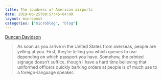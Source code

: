 ```yaml
---
title: The loudness of American airports
date: 2019-06-25T09:57:45-04:00
layout: micropost
categories: ["microblog", "blog"]
---
```


[Duncan Davidson](https://duncan.dev/posts/2019/05/europe-airports/)

> As soon as you arrive in the United States from overseas, people are yelling
> at you. First, they’re telling you which queues to use depending on which
> passport you have. Somehow, the printed signage doesn’t suffice, though I have
> a hard time believing that uniformed officers quickly barking orders at people
> is of much use to a foreign-language speaker.

